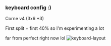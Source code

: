 ### keyboard config :)

Corne v4 (3x6 +3)


First split + first 40% so I'm experimenting a lot


far from perfect right now lol
![keyboard-layout](https://github.com/user-attachments/assets/028c4b58-3b77-45b7-9469-ad007402bf90)

